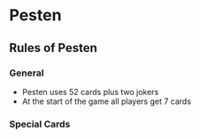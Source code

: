 # Pesten

## Rules of Pesten

### General
* Pesten uses 52 cards plus two jokers
* At the start of the game all players get 7 cards

### Special Cards
